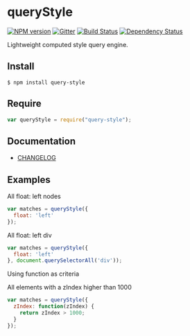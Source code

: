 # queryStyle

[![NPM version][npm-version-image]][npm-url]
[![Gitter][gitter-image]][gitter-url]
[![Build Status][build-status-image]][build-status-url]
[![Dependency Status][dependency-status-image]][dependency-status-url]

Lightweight computed style query engine.

## Install

```
$ npm install query-style
```

## Require

```js
var queryStyle = require("query-style");
```

## Documentation

- [CHANGELOG](./CHANGELOG.md)

## Examples

All float: left nodes

```js
var matches = queryStyle({
  float: 'left'
});
```

All float: left div

```js
var matches = queryStyle({
  float: 'left'
}, document.querySelectorAll('div'));
```

Using function as criteria

All elements with a zIndex higher than 1000

```js
var matches = queryStyle({
  zIndex: function(zIndex) {
    return zIndex > 1000;
  }
});
```

[gitter-image]: https://badges.gitter.im/Join%20Chat.svg
[gitter-url]: https://gitter.im/ghoullier/query-style

[build-status-image]: http://img.shields.io/travis/ghoullier/query-style.svg?style=flat
[build-status-url]: http://travis-ci.org/ghoullier/query-style

[dependency-status-image]: http://img.shields.io/gemnasium/ghoullier/query-style.svg?style=flat
[dependency-status-url]: https://gemnasium.com/ghoullier/query-style

[npm-version-image]: http://img.shields.io/npm/v/query-style.svg?style=flat-square
[npm-url]: https://npmjs.org/package/query-style

